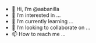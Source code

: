 - 👋 Hi, I’m @aabanilla
- 👀 I’m interested in ...
- 🌱 I’m currently learning ...
- 💞️ I’m looking to collaborate on ...
- 📫 How to reach me ...

<!---
aabanilla/aabanilla is a ✨ special ✨ repository because its `README.md` (this file) appears on your GitHub profile.
You can click the Preview link to take a look at your changes.
--->
